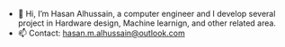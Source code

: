- 👋 Hi, I’m Hasan Alhussain, a computer engineer and I develop several project in Hardware design, Machine learnign, and other related area.
- 📫 Contact: hasan.m.alhussain@outlook.com
